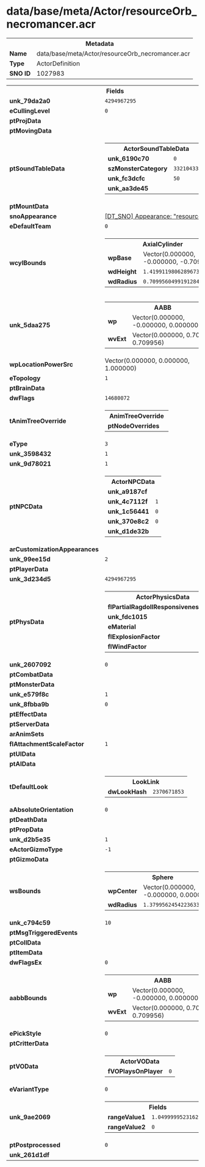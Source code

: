<h1>data/base/meta/Actor/resourceOrb_necromancer.acr</h1><table><tr><th colspan="100%">Metadata</th></tr><tr><td><b>Name</b></td><td>data/base/meta/Actor/resourceOrb_necromancer.acr</td></tr><tr><td><b>Type</b></td><td>ActorDefinition</td></tr><tr><td><b>SNO ID</b></td><td>1027983</td></tr></table>

<table><tr><th colspan="100%">Fields</th></tr><tr><td><b>unk_79da2a0</b></td><td><code>4294967295</code></td></tr><tr><td><b>eCullingLevel</b></td><td><code>0</code></td></tr><tr><td><b>ptProjData</b></td><td></td></tr><tr><td><b>ptMovingData</b></td><td></td></tr><tr><td><b>ptSoundTableData</b></td><td><table><tr><th colspan="100%">ActorSoundTableData</th></tr><tr><td><b>unk_6190c70</b></td><td><code>0</code></td></tr><tr><td><b>szMonsterCategory</b></td><td><code>3321043346</code></td></tr><tr><td><b>unk_fc3dcfc</b></td><td><code>50</code></td></tr><tr><td><b>unk_aa3de45</b></td><td></td></tr></table>


</td></tr><tr><td><b>ptMountData</b></td><td></td></tr><tr><td><b>snoAppearance</b></td><td><a href="..\Appearance\resourceOrb.app">[DT_SNO] Appearance: "resourceOrb"</a></td></tr><tr><td><b>eDefaultTeam</b></td><td><code>0</code></td></tr><tr><td><b>wcylBounds</b></td><td><table><tr><th colspan="100%">AxialCylinder</th></tr><tr><td><b>wpBase</b></td><td>Vector(0.000000, -0.000000, -0.709956)</td></tr><tr><td><b>wdHeight</b></td><td><code>1.4199119806289673</code></td></tr><tr><td><b>wdRadius</b></td><td><code>0.7099560499191284</code></td></tr></table>

</td></tr><tr><td><b>unk_5daa275</b></td><td><table><tr><th colspan="100%">AABB</th></tr><tr><td><b>wp</b></td><td>Vector(0.000000, -0.000000, 0.000000)</td></tr><tr><td><b>wvExt</b></td><td>Vector(0.000000, 0.709956, 0.709956)</td></tr></table>

</td></tr><tr><td><b>wpLocationPowerSrc</b></td><td>Vector(0.000000, 0.000000, 1.000000)</td></tr><tr><td><b>eTopology</b></td><td><code>1</code></td></tr><tr><td><b>ptBrainData</b></td><td></td></tr><tr><td><b>dwFlags</b></td><td><code>14680072</code></td></tr><tr><td><b>tAnimTreeOverride</b></td><td><table><tr><th colspan="100%">AnimTreeOverride</th></tr><tr><td><b>ptNodeOverrides</b></td><td></td></tr></table>

</td></tr><tr><td><b>eType</b></td><td><code>3</code></td></tr><tr><td><b>unk_3598432</b></td><td><code>1</code></td></tr><tr><td><b>unk_9d78021</b></td><td><code>1</code></td></tr><tr><td><b>ptNPCData</b></td><td><table><tr><th colspan="100%">ActorNPCData</th></tr><tr><td><b>unk_a9187cf</b></td><td></td></tr><tr><td><b>unk_4c7112f</b></td><td><code>1</code></td></tr><tr><td><b>unk_1c56441</b></td><td><code>0</code></td></tr><tr><td><b>unk_370e8c2</b></td><td><code>0</code></td></tr><tr><td><b>unk_d1de32b</b></td><td></td></tr></table>


</td></tr><tr><td><b>arCustomizationAppearances</b></td><td></td></tr><tr><td><b>unk_99ee15d</b></td><td><code>2</code></td></tr><tr><td><b>ptPlayerData</b></td><td></td></tr><tr><td><b>unk_3d234d5</b></td><td><code>4294967295</code></td></tr><tr><td><b>ptPhysData</b></td><td><table><tr><th colspan="100%">ActorPhysicsData</th></tr><tr><td><b>flPartialRagdollResponsiveness</b></td><td><code>0.5</code></td></tr><tr><td><b>unk_fdc1015</b></td><td><code>0</code></td></tr><tr><td><b>eMaterial</b></td><td><code>0</code></td></tr><tr><td><b>flExplosionFactor</b></td><td><code>1</code></td></tr><tr><td><b>flWindFactor</b></td><td><code>1</code></td></tr></table>


</td></tr><tr><td><b>unk_2607092</b></td><td><code>0</code></td></tr><tr><td><b>ptCombatData</b></td><td></td></tr><tr><td><b>ptMonsterData</b></td><td></td></tr><tr><td><b>unk_e579f8c</b></td><td><code>1</code></td></tr><tr><td><b>unk_8fbba9b</b></td><td><code>0</code></td></tr><tr><td><b>ptEffectData</b></td><td></td></tr><tr><td><b>ptServerData</b></td><td></td></tr><tr><td><b>arAnimSets</b></td><td></td></tr><tr><td><b>flAttachmentScaleFactor</b></td><td><code>1</code></td></tr><tr><td><b>ptUIData</b></td><td></td></tr><tr><td><b>ptAIData</b></td><td></td></tr><tr><td><b>tDefaultLook</b></td><td><table><tr><th colspan="100%">LookLink</th></tr><tr><td><b>dwLookHash</b></td><td><code>2370671853</code></td></tr></table>

</td></tr><tr><td><b>aAbsoluteOrientation</b></td><td><code>0</code></td></tr><tr><td><b>ptDeathData</b></td><td></td></tr><tr><td><b>ptPropData</b></td><td></td></tr><tr><td><b>unk_d2b5e35</b></td><td><code>1</code></td></tr><tr><td><b>eActorGizmoType</b></td><td><code>-1</code></td></tr><tr><td><b>ptGizmoData</b></td><td></td></tr><tr><td><b>wsBounds</b></td><td><table><tr><th colspan="100%">Sphere</th></tr><tr><td><b>wpCenter</b></td><td>Vector(0.000000, -0.000000, 0.000000)</td></tr><tr><td><b>wdRadius</b></td><td><code>1.3799562454223633</code></td></tr></table>

</td></tr><tr><td><b>unk_c794c59</b></td><td><code>10</code></td></tr><tr><td><b>ptMsgTriggeredEvents</b></td><td></td></tr><tr><td><b>ptCollData</b></td><td></td></tr><tr><td><b>ptItemData</b></td><td></td></tr><tr><td><b>dwFlagsEx</b></td><td><code>0</code></td></tr><tr><td><b>aabbBounds</b></td><td><table><tr><th colspan="100%">AABB</th></tr><tr><td><b>wp</b></td><td>Vector(0.000000, -0.000000, 0.000000)</td></tr><tr><td><b>wvExt</b></td><td>Vector(0.000000, 0.709956, 0.709956)</td></tr></table>

</td></tr><tr><td><b>ePickStyle</b></td><td><code>0</code></td></tr><tr><td><b>ptCritterData</b></td><td></td></tr><tr><td><b>ptVOData</b></td><td><table><tr><th colspan="100%">ActorVOData</th></tr><tr><td><b>fVOPlaysOnPlayer</b></td><td><code>0</code></td></tr></table>


</td></tr><tr><td><b>eVariantType</b></td><td><code>0</code></td></tr><tr><td><b>unk_9ae2069</b></td><td><table><tr><th colspan="100%">Fields</th></tr><tr><td><b>rangeValue1</b></td><td><code>1.0499999523162842</code></td></tr><tr><td><b>rangeValue2</b></td><td><code>0</code></td></tr></table>

</td></tr><tr><td><b>ptPostprocessed</b></td><td><code>0</code></td></tr><tr><td><b>unk_261d1df</b></td><td></td></tr></table>


